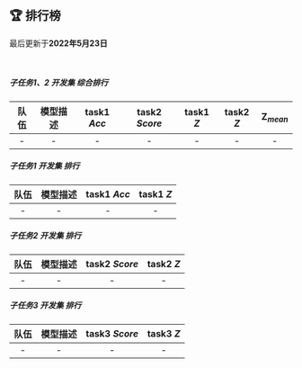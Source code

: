 
<br/>

## 🏆 排行榜

<p class="text-center">最后更新于<strong>2022年5月23日</strong></p>

<br/>

##### 子任务1、2 开发集 综合排行

| 队伍 | 模型描述 | task1 *Acc* | task2 *Score* | task1 *Z* | task2 *Z* | Z<sub>*mean*</sub> |
| :--: | :--: | :--: | :--: | :--: | :--: | :--: |
| - | - | - | - | - | - | - |

##### 子任务1 开发集 排行

| 队伍 | 模型描述 | task1 *Acc* | task1 *Z* |
| :--: | :--: | :--: | :--: |
| - | - | - | - |

##### 子任务2 开发集 排行

| 队伍 | 模型描述 | task2 *Score* | task2 *Z* |
| :--: | :--: | :--: | :--: |
| - | - | - | - |

##### 子任务3 开发集 排行

| 队伍 | 模型描述 | task3 *Score* | task3 *Z* |
| :--: | :--: | :--: | :--: |
| - | - | - | - |
